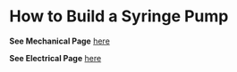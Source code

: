# How to Build a Syringe Pump

**See Mechanical Page** [here](/Syringe-Pump-Demo/Mechanical-Assembly)


**See Electrical Page** [here](/Syringe-Pump-Demo/Electrical-Assembly)

